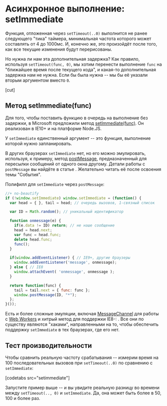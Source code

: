 # Асинхронное выполнение: setImmediate

Функция, отложенная через `setTimeout(..0)` выполнится не ранее следующего "тика" таймера, минимальная частота которого может составлять от 4 до 1000мс. И, конечно же, это произойдёт после того, как все текущие изменения будут перерисованы.

Но нужна ли нам эта дополнительная задержка? Как правило, используя `setTimeout(func, 0)`, мы хотим перенести выполнение `func` на "ближайшее время после текущего кода", и какая-то дополнительная задержка нам не нужна. Если бы была нужна -- мы бы её указали вторым аргументом вместо `0`.

[cut]
## Метод setImmediate(func)

Для того, чтобы поставить функцию в очередь на выполнение без задержки, в Microsoft предложили метод [setImmediate(func)](http://msdn.microsoft.com/en-us/library/ie/hh773176.aspx). Он реализован в IE10+ и на платформе Node.JS.

У `setImmediate` единственный аргумент -- это функция, выполнение которой нужно запланировать.

В других браузерах `setImmediate` нет, но его можно эмулировать, используя, к примеру, метод [postMessage](https://developer.mozilla.org/en-US/docs/DOM/window.postMessage), предназначенный для пересылки сообщений от одного окна другому. Детали работы с `postMessage` вы найдёте в статье [](/cross-window-messaging-with-postmessage). Желательно читать её после освоения темы "События".

Полифилл для `setImmediate` через `postMessage`:

```js
//+ no-beautify
if (!window.setImmediate) window.setImmediate = (function() {
  var head = { }, tail = head; // очередь вызовов, 1-связный список

  var ID = Math.random(); // уникальный идентификатор

  function onmessage(e) {
    if(e.data != ID) return; // не наше сообщение
    head = head.next;
    var func = head.func;
    delete head.func;
    func();      
  }

  if(window.addEventListener) { // IE9+, другие браузеры
    window.addEventListener('message', onmessage);
  } else { // IE8
    window.attachEvent( 'onmessage', onmessage ); 
  }

  return function(func) {
    tail = tail.next = { func: func };
    window.postMessage(ID, "*");
  };
}());
```

Есть и более сложные эмуляции, включая [MessageChannel](http://www.w3.org/TR/webmessaging/#channel-messaging) для работы с [Web Workers](http://www.w3.org/TR/workers/) и хитрый метод для поддержки IE8-: [](https://github.com/NobleJS/setImmediate). Все они по существу являются "хаками", направленными на то, чтобы обеспечить поддержку `setImmediate` в тех браузерах, где его нет.

## Тест производительности

Чтобы сравнить реальную частоту срабатывания -- измерим время на 100 последовательных вызовов при `setTimeout(..0)` по сравнению с `setImmediate`:

[codetabs src="setimmediate"]

Запустите пример выше -- и вы увидите реальную разницу во времени между `setTimeout(.., 0)` и `setImmediate`. Да, она может быть более в 50, 100 и более раз.